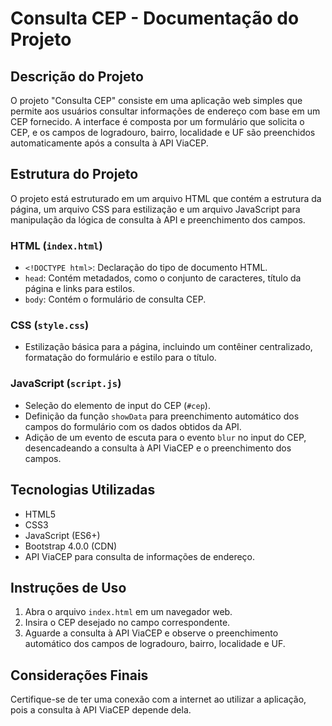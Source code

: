 # Consulta CEP - Documentação do Projeto

## Descrição do Projeto
O projeto "Consulta CEP" consiste em uma aplicação web simples que permite aos usuários consultar informações de endereço com base em um CEP fornecido. A interface é composta por um formulário que solicita o CEP, e os campos de logradouro, bairro, localidade e UF são preenchidos automaticamente após a consulta à API ViaCEP.

## Estrutura do Projeto
O projeto está estruturado em um arquivo HTML que contém a estrutura da página, um arquivo CSS para estilização e um arquivo JavaScript para manipulação da lógica de consulta à API e preenchimento dos campos.

### HTML (`index.html`)
- `<!DOCTYPE html>`: Declaração do tipo de documento HTML.
- `head`: Contém metadados, como o conjunto de caracteres, título da página e links para estilos.
- `body`: Contém o formulário de consulta CEP.

### CSS (`style.css`)
- Estilização básica para a página, incluindo um contêiner centralizado, formatação do formulário e estilo para o título.

### JavaScript (`script.js`)
- Seleção do elemento de input do CEP (`#cep`).
- Definição da função `showData` para preenchimento automático dos campos do formulário com os dados obtidos da API.
- Adição de um evento de escuta para o evento `blur` no input do CEP, desencadeando a consulta à API ViaCEP e o preenchimento dos campos.

## Tecnologias Utilizadas
- HTML5
- CSS3
- JavaScript (ES6+)
- Bootstrap 4.0.0 (CDN)
- API ViaCEP para consulta de informações de endereço.

## Instruções de Uso
1. Abra o arquivo `index.html` em um navegador web.
2. Insira o CEP desejado no campo correspondente.
3. Aguarde a consulta à API ViaCEP e observe o preenchimento automático dos campos de logradouro, bairro, localidade e UF.

## Considerações Finais
Certifique-se de ter uma conexão com a internet ao utilizar a aplicação, pois a consulta à API ViaCEP depende dela.
